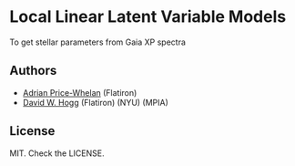 # Local Linear Latent Variable Models

To get stellar parameters from Gaia XP spectra

## Authors
- [Adrian Price-Whelan](https://github.com/adrn) (Flatiron)
- [David W. Hogg](https://github.com/davidwhogg) (Flatiron) (NYU) (MPIA)

## License

MIT. Check the LICENSE.
